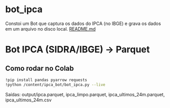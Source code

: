 # bot_ipca
Constoi um Bot que captura os dados do IPCA (no IBGE) e grava os dados em um arquivo no disco local.
[README.md](https://github.com/user-attachments/files/21994719/README.md)
# Bot IPCA (SIDRA/IBGE) -> Parquet

## Como rodar no Colab
```bash
!pip install pandas pyarrow requests
!python /content/ipca_bot/bot_ipca.py --live
```
Saídas: output/ipca.parquet, ipca_limpo.parquet, ipca_ultimos_24m.parquet, ipca_ultimos_24m.csv
